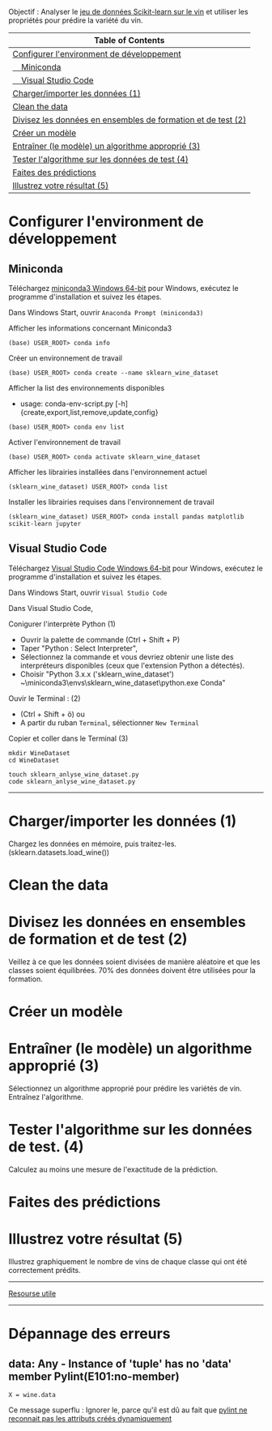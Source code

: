 Objectif : Analyser le [jeu de données Scikit-learn sur le vin](https://scikitlearn.org/stable/modules/generated/sklearn.datasets.load_wine.html) et utiliser les propriétés pour prédire la variété du vin.

|Table of Contents|
|---|
|[Configurer l'environment de développement](#Configurer-l'environment-de-développement)|
|[&nbsp;&nbsp;&nbsp;&nbsp;Miniconda](#Miniconda)|
|[&nbsp;&nbsp;&nbsp;&nbsp;Visual Studio Code](#Visual-Studio-Code)|
|[Charger/importer les données (1)](#Charger/importer-les-données-(1))|
|[Clean the data](#Clean-the-data)|
|[Divisez les données en ensembles de formation et de test (2)](#Divisez-les-données-en-ensembles-de-formation-et-de-test-(2))|
|[Créer un modèle](#Créer-un-modèle)|
|[Entraîner (le modèle) un algorithme approprié (3)](#Entraîner-(le-modèle)-un-algorithme-approprié-(3))|
|[Tester l'algorithme sur les données de test (4)](#Tester-l'algorithme-sur-les-données-de-test-(4))|
|[Faites des prédictions](#Faites-des-prédictions)|
|[Illustrez votre résultat (5)](#Illustrez-votre-résultat-(5))|

# Configurer l'environment de développement

## Miniconda

Téléchargez [miniconda3 Windows 64-bit](https://docs.conda.io/en/latest/miniconda.html#windows-installers) pour Windows, exécutez le programme d'installation et suivez les étapes. 

Dans Windows Start, ouvrir `Anaconda Prompt (miniconda3)`

Afficher les informations concernant Miniconda3
~~~
(base) USER_ROOT> conda info
~~~

Créer un environnement de travail
~~~
(base) USER_ROOT> conda create --name sklearn_wine_dataset
~~~

Afficher la list des environnements disponibles
- usage: conda-env-script.py [-h] {create,export,list,remove,update,config}
~~~
(base) USER_ROOT> conda env list
~~~

Activer l'environnement de travail
~~~
(base) USER_ROOT> conda activate sklearn_wine_dataset
~~~

Afficher les librairies installées dans l'environnement actuel
~~~
(sklearn_wine_dataset) USER_ROOT> conda list
~~~

Installer les librairies requises dans l'environnement de travail
~~~
(sklearn_wine_dataset) USER_ROOT> conda install pandas matplotlib scikit-learn jupyter
~~~

## Visual Studio Code

Téléchargez [Visual Studio Code Windows 64-bit](https://code.visualstudio.com/download) pour Windows, exécutez le programme d'installation et suivez les étapes. 

Dans Windows Start, ouvrir `Visual Studio Code`

Dans Visual Studio Code,

Conigurer l'interprète Python (1)
- Ouvrir la palette de commande (Ctrl + Shift + P)
- Taper "Python : Select Interpreter", 
- Sélectionnez la commande et vous devriez obtenir une liste des interpréteurs disponibles (ceux que l'extension Python a détectés).
- Choisir "Python 3.x.x ('sklearn_wine_dataset') ~\miniconda3\envs\sklearn_wine_dataset\python.exe   Conda"

Ouvir le Terminal : (2)
- (Ctrl + Shift + ö) ou 
- A partir du ruban `Terminal`, sélectionner `New Terminal`

Copier et coller dans le Terminal (3)
~~~
mkdir WineDataset
cd WineDataset
~~~
~~~
touch sklearn_anlyse_wine_dataset.py
code sklearn_anlyse_wine_dataset.py
~~~

---

# Charger/importer les données (1)
Chargez les données en mémoire, puis traitez-les. (sklearn.datasets.load_wine())

# Clean the data

# Divisez les données en ensembles de formation et de test (2)
Veillez à ce que les données soient divisées de manière aléatoire et que les classes soient équilibrées. 70% des données doivent être utilisées pour la formation.

# Créer un modèle

# Entraîner (le modèle) un algorithme approprié (3)
Sélectionnez un algorithme approprié pour prédire les variétés de vin. Entraînez l'algorithme.

# Tester l'algorithme sur les données de test. (4)
Calculez au moins une mesure de l'exactitude de la prédiction.

# Faites des prédictions

# Illustrez votre résultat (5)
Illustrez graphiquement le nombre de vins de chaque classe qui ont été correctement prédits. 

---

[Resourse utile](https://www.projectpro.io/recipes/classify-wine-using-sklearn-tree-model)

---

# Dépannage des erreurs

## data: Any - Instance of 'tuple' has no 'data' member Pylint(E101:no-member)
~~~
X = wine.data
~~~
Ce message superflu : Ignorer le, parce qu'il est dû au fait que [pylint ne reconnait pas les attributs créés dynamiquement](http://pylint-messages.wikidot.com/messages:e1101)
